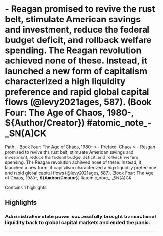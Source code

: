 # - Reagan promised to revive the rust belt, stimulate American savings and investment, reduce the federal budget deficit, and rollback welfare spending. The Reagan revolution achieved none of these. Instead, it launched a new form of capitalism characterized a high liquidity preference and rapid global capital flows (@levy2021ages, 587). (Book Four: The Age of Chaos, 1980-, __${Author/Creator}__) #atomic_note_-_SN(A)CK

Path: - Book Four: The Age of Chaos, 1980- > - Preface: Chaos > - Reagan promised to revive the rust belt, stimulate American savings and investment, reduce the federal budget deficit, and rollback welfare spending. The Reagan revolution achieved none of these. Instead, it launched a new form of capitalism characterized a high liquidity preference and rapid global capital flows (@levy2021ages, 587). (Book Four: The Age of Chaos, 1980-, __${Author/Creator}__) #atomic_note_-_SN(A)CK

Contains 1 highlights

## Highlights

### Administrative state power successfully brought transactional liquidity back to global capital markets and ended the panic.  
---

